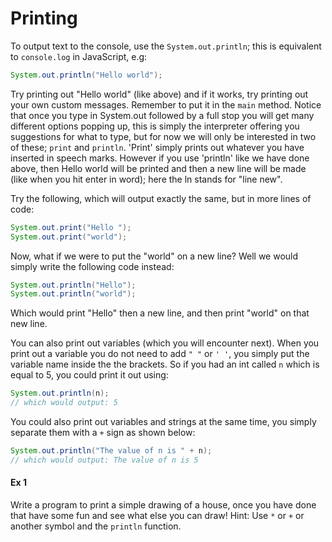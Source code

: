 Printing
===

To output text to the console, use the `System.out.println`; this is equivalent to `console.log` in JavaScript, e.g:
```java
System.out.println("Hello world");
```

Try printing out "Hello world" (like above) and if it works, try printing out your own custom messages. Remember to put it in the `main` method. Notice that once you type in System.out followed by a full stop you will get many different options popping up, this is simply the interpreter offering you suggestions for what to type, but for now we will only be interested in two of these; `print` and `println`.  'Print' simply prints out whatever you have inserted in speech marks. However if you use 'println' like we have done above, then Hello world will be printed and then a new line will be made (like when you hit enter in word); here the ln stands for "line new".

Try the following, which will output exactly the same, but in more lines of code:

```java
System.out.print("Hello ");
System.out.print("world");
```

Now, what if we were to put the "world" on a new line?  Well we would simply write the following code instead:

```java
System.out.println("Hello");
System.out.println("world");
``` 
 
Which would print "Hello" then a new line, and then print "world" on that new line.

You can also print out variables (which you will encounter next). When you print out a variable you do not need to add `" "` or `' '`, you simply put the variable name inside the the brackets.  So if you had an int called `n` which is equal to 5, you could print it out using:

```java
System.out.println(n);
// which would output: 5
```

You could also print out variables and strings at the same time, you simply separate them with a `+` sign as shown below:

```java
System.out.println("The value of n is " + n);
// which would output: The value of n is 5
```

#### Ex 1
Write a program to print a simple drawing of a house, once you have done that have some fun and see what else you can draw!
Hint: Use `*` or `+` or another symbol and the `println` function.

